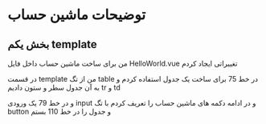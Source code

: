 # توضیحات ماشین حساب

## بخش یکم template

من برای ساخت ماشین حساب داخل فایل 
HelloWorld.vue
تغییراتی ایجاد کردم

در قسمت
template
من از تگ
table
در خط 75
برای ساخت یک جدول استفاده کردم و به آن جدول سطر و ستون دادیم
tr
و
td

و در خط 79 یک ورودی
input
و در ادامه دکمه های ماشین حساب را تعریف کردم با تگ
button
و جدول را در خط 110 بستم
